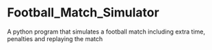# Football_Match_Simulator
A python program that simulates a football match including extra time, penalties and replaying the match
